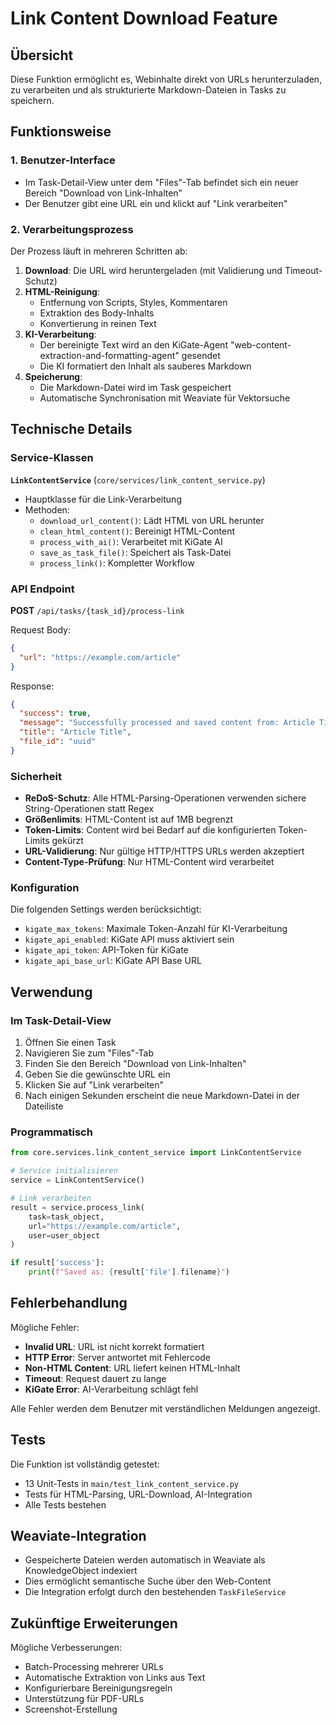 # Link Content Download Feature

## Übersicht

Diese Funktion ermöglicht es, Webinhalte direkt von URLs herunterzuladen, zu verarbeiten und als strukturierte Markdown-Dateien in Tasks zu speichern.

## Funktionsweise

### 1. Benutzer-Interface
- Im Task-Detail-View unter dem "Files"-Tab befindet sich ein neuer Bereich "Download von Link-Inhalten"
- Der Benutzer gibt eine URL ein und klickt auf "Link verarbeiten"

### 2. Verarbeitungsprozess

Der Prozess läuft in mehreren Schritten ab:

1. **Download**: Die URL wird heruntergeladen (mit Validierung und Timeout-Schutz)
2. **HTML-Reinigung**: 
   - Entfernung von Scripts, Styles, Kommentaren
   - Extraktion des Body-Inhalts
   - Konvertierung in reinen Text
3. **KI-Verarbeitung**: 
   - Der bereinigte Text wird an den KiGate-Agent "web-content-extraction-and-formatting-agent" gesendet
   - Die KI formatiert den Inhalt als sauberes Markdown
4. **Speicherung**: 
   - Die Markdown-Datei wird im Task gespeichert
   - Automatische Synchronisation mit Weaviate für Vektorsuche

## Technische Details

### Service-Klassen

**`LinkContentService`** (`core/services/link_content_service.py`)
- Hauptklasse für die Link-Verarbeitung
- Methoden:
  - `download_url_content()`: Lädt HTML von URL herunter
  - `clean_html_content()`: Bereinigt HTML-Content
  - `process_with_ai()`: Verarbeitet mit KiGate AI
  - `save_as_task_file()`: Speichert als Task-Datei
  - `process_link()`: Kompletter Workflow

### API Endpoint

**POST** `/api/tasks/{task_id}/process-link`

Request Body:
```json
{
  "url": "https://example.com/article"
}
```

Response:
```json
{
  "success": true,
  "message": "Successfully processed and saved content from: Article Title",
  "title": "Article Title",
  "file_id": "uuid"
}
```

### Sicherheit

- **ReDoS-Schutz**: Alle HTML-Parsing-Operationen verwenden sichere String-Operationen statt Regex
- **Größenlimits**: HTML-Content ist auf 1MB begrenzt
- **Token-Limits**: Content wird bei Bedarf auf die konfigurierten Token-Limits gekürzt
- **URL-Validierung**: Nur gültige HTTP/HTTPS URLs werden akzeptiert
- **Content-Type-Prüfung**: Nur HTML-Content wird verarbeitet

### Konfiguration

Die folgenden Settings werden berücksichtigt:
- `kigate_max_tokens`: Maximale Token-Anzahl für KI-Verarbeitung
- `kigate_api_enabled`: KiGate API muss aktiviert sein
- `kigate_api_token`: API-Token für KiGate
- `kigate_api_base_url`: KiGate API Base URL

## Verwendung

### Im Task-Detail-View

1. Öffnen Sie einen Task
2. Navigieren Sie zum "Files"-Tab
3. Finden Sie den Bereich "Download von Link-Inhalten"
4. Geben Sie die gewünschte URL ein
5. Klicken Sie auf "Link verarbeiten"
6. Nach einigen Sekunden erscheint die neue Markdown-Datei in der Dateiliste

### Programmatisch

```python
from core.services.link_content_service import LinkContentService

# Service initialisieren
service = LinkContentService()

# Link verarbeiten
result = service.process_link(
    task=task_object,
    url="https://example.com/article",
    user=user_object
)

if result['success']:
    print(f"Saved as: {result['file'].filename}")
```

## Fehlerbehandlung

Mögliche Fehler:
- **Invalid URL**: URL ist nicht korrekt formatiert
- **HTTP Error**: Server antwortet mit Fehlercode
- **Non-HTML Content**: URL liefert keinen HTML-Inhalt
- **Timeout**: Request dauert zu lange
- **KiGate Error**: AI-Verarbeitung schlägt fehl

Alle Fehler werden dem Benutzer mit verständlichen Meldungen angezeigt.

## Tests

Die Funktion ist vollständig getestet:
- 13 Unit-Tests in `main/test_link_content_service.py`
- Tests für HTML-Parsing, URL-Download, AI-Integration
- Alle Tests bestehen

## Weaviate-Integration

- Gespeicherte Dateien werden automatisch in Weaviate als KnowledgeObject indexiert
- Dies ermöglicht semantische Suche über den Web-Content
- Die Integration erfolgt durch den bestehenden `TaskFileService`

## Zukünftige Erweiterungen

Mögliche Verbesserungen:
- Batch-Processing mehrerer URLs
- Automatische Extraktion von Links aus Text
- Konfigurierbare Bereinigungsregeln
- Unterstützung für PDF-URLs
- Screenshot-Erstellung
